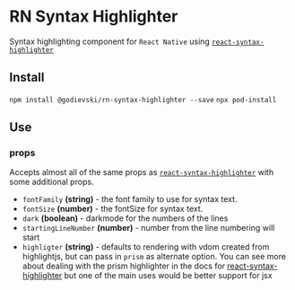 # RN Syntax Highlighter

Syntax highlighting component for `React Native` using <a href='https://github.com/conorhastings/react-syntax-highlighter'> `react-syntax-highlighter`</a>

## Install

`npm install @godievski/rn-syntax-highlighter --save`
`npx pod-install`

## Use

### props

Accepts almost all of the same props as <a href='https://github.com/conorhastings/react-syntax-highlighter'> `react-syntax-highlighter`</a> with some additional props.

- `fontFamily` **(string)** - the font family to use for syntax text.
- `fontSize` **(number)** - the fontSize for syntax text.
- `dark` **(boolean)** - darkmode for the numbers of the lines
- `startingLineNumber` **(number)** - number from the line numbering will start
- `highligter` **(string)** - defaults to rendering with vdom created from highlightjs, but can pass in `prism` as alternate option. You can see more about dealing with the prism highlighter in the docs for <a href='https://github.com/conorhastings/react-syntax-highlighter'>react-syntax-highlighter</a> but one of the main uses would be better support for jsx
